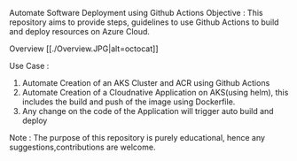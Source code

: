 Automate Software Deployment using Github Actions
Objective :
    This repository aims to provide steps, guidelines to use Github Actions to build and deploy resources on Azure Cloud.

Overview
[[./Overview.JPG|alt=octocat]]


Use Case :
 1. Automate Creation of an AKS Cluster and ACR using Github Actions
 2. Automate Creation of a Cloudnative Application on AKS(using helm), this includes the build and push of the image using Dockerfile.
 3. Any change on the code of the Application will trigger auto build and deploy
 

Note : The purpose of this repository is purely educational, hence any suggestions,contributions are welcome.